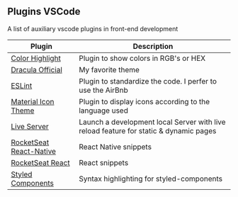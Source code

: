 ## **Plugins VSCode**

A list of auxiliary vscode plugins in front-end development

| Plugin | Description |
|--|--|
| [Color Highlight](https://marketplace.visualstudio.com/items?itemName=naumovs.color-highlight) | Plugin to show colors in RGB's or HEX |
| [Dracula Official](https://marketplace.visualstudio.com/items?itemName=dracula-theme.theme-dracula) | My favorite theme |
| [ESLint](https://marketplace.visualstudio.com/items?itemName=dbaeumer.vscode-eslint) | Plugin to standardize the code. I perfer to use the AirBnb|
| [Material Icon Theme](https://marketplace.visualstudio.com/items?itemName=PKief.material-icon-theme) | Plugin to display icons according to the language used |
|  [Live Server](https://marketplace.visualstudio.com/items?itemName=ritwickdey.LiveServer) | Launch a development local Server with live reload feature for static & dynamic pages  |
| [RocketSeat React-Native](https://marketplace.visualstudio.com/items?itemName=rocketseat.RocketseatReactNative) | React Native snippets |
| [RocketSeat React](https://marketplace.visualstudio.com/items?itemName=rocketseat.RocketseatReactJS) | React snippets |
| [Styled Components](https://marketplace.visualstudio.com/items?itemName=jpoissonnier.vscode-styled-components) | Syntax highlighting for styled-components |
